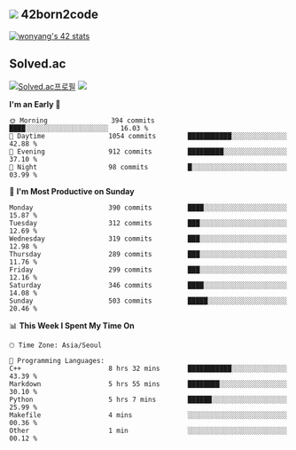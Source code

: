 
## <img src="https://img.shields.io/badge/-000000?style=flat&logo=42&logoColor=white"> 42born2code
<!--[![wonyang's 42 stats](https://badge42.vercel.app/api/v2/cl5nhe5b6007809kydha7ht42/stats?cursusId=21&coalitionId=88)](https://profile.intra.42.fr/users/wonyang)-->

[![wonyang's 42 stats](https://badge.mediaplus.ma/starryblue/wonyang?1337Badge=off&UM6P=off)](https://github.com/oakoudad/badge42)

## Solved.ac
[![Solved.ac프로필](http://mazassumnida.wtf/api/v2/generate_badge?boj=bennyws)](https://solved.ac/bennyws)
<a href="https://solved.ac/bennyws"><img src="http://mazandi.herokuapp.com/api?handle=bennyws&theme=cold"/></a>

<!--START_SECTION:waka-->
**I'm an Early 🐤** 

```text
🌞 Morning                394 commits         ████░░░░░░░░░░░░░░░░░░░░░   16.03 % 
🌆 Daytime                1054 commits        ███████████░░░░░░░░░░░░░░   42.88 % 
🌃 Evening                912 commits         █████████░░░░░░░░░░░░░░░░   37.10 % 
🌙 Night                  98 commits          █░░░░░░░░░░░░░░░░░░░░░░░░   03.99 % 
```
📅 **I'm Most Productive on Sunday** 

```text
Monday                   390 commits         ████░░░░░░░░░░░░░░░░░░░░░   15.87 % 
Tuesday                  312 commits         ███░░░░░░░░░░░░░░░░░░░░░░   12.69 % 
Wednesday                319 commits         ███░░░░░░░░░░░░░░░░░░░░░░   12.98 % 
Thursday                 289 commits         ███░░░░░░░░░░░░░░░░░░░░░░   11.76 % 
Friday                   299 commits         ███░░░░░░░░░░░░░░░░░░░░░░   12.16 % 
Saturday                 346 commits         ████░░░░░░░░░░░░░░░░░░░░░   14.08 % 
Sunday                   503 commits         █████░░░░░░░░░░░░░░░░░░░░   20.46 % 
```


📊 **This Week I Spent My Time On** 

```text
🕑︎ Time Zone: Asia/Seoul

💬 Programming Languages: 
C++                      8 hrs 32 mins       ███████████░░░░░░░░░░░░░░   43.39 % 
Markdown                 5 hrs 55 mins       ████████░░░░░░░░░░░░░░░░░   30.10 % 
Python                   5 hrs 7 mins        ██████░░░░░░░░░░░░░░░░░░░   25.99 % 
Makefile                 4 mins              ░░░░░░░░░░░░░░░░░░░░░░░░░   00.36 % 
Other                    1 min               ░░░░░░░░░░░░░░░░░░░░░░░░░   00.12 % 
```


<!--END_SECTION:waka-->
